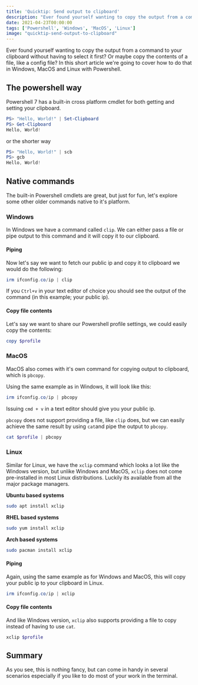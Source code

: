 ```yaml
---
title: 'Quicktip: Send output to clipboard'
description: "Ever found yourself wanting to copy the output from a command to your clipboard without having to select it first? Or maybe copy the contents of a file, like a config file? In this short article we're going to cover how to do that in Windows, MacOS and Linux with Powershell."
date: 2021-04-23T00:00:00
tags: ['Powershell', 'Windows', 'MacOS', 'Linux']
image: "quicktip-send-output-to-clipboard"
---
```


Ever found yourself wanting to copy the output from a command to your clipboard without having to select it first? Or maybe copy the contents of a file, like a config file? In this short article we're going to cover how to do that in Windows, MacOS and Linux with Powershell.

## The powershell way

Powershell 7 has a built-in cross platform cmdlet for both getting and setting your clipboard.

```powershell
PS> "Hello, World!" | Set-Clipboard
PS> Get-Clipboard
Hello, World!
```

or the shorter way

```powershell
PS> "Hello, World!" | scb
PS> gcb
Hello, World!
```

## Native commands

The built-in Powershell cmdlets are great, but just for fun, let's explore some other older commands native to it's platform.

### Windows

In Windows we have a command called `clip`. We can either pass a file or pipe output to this command and it will copy it to our clipboard.

#### Piping

Now let's say we want to fetch our public ip and copy it to clipboard we would do the following:

```powershell
irm ifconfig.co/ip | clip
```

If you `Ctrl+v` in your text editor of choice you should see the output of the command (in this example; your public ip).

#### Copy file contents

Let's say we want to share our Powershell profile settings, we could easily copy the contents:

```powershell
copy $profile
```

### MacOS

MacOS also comes with it's own command for copying output to clipboard, which is `pbcopy`.

Using the same example as in Windows, it will look like this:

```powershell
irm ifconfig.co/ip | pbcopy
```

Issuing `cmd + v` in a text editor should give you your public ip.

`pbcopy` does not support providing a file, like `clip` does, but we can easily achieve the same result by using `cat`and pipe the output to `pbcopy`.

```powershell
cat $profile | pbcopy
```

### Linux

Similar for Linux, we have the `xclip` command which looks a lot like the Windows version, but unlike Windows and MacOS, `xclip` does not come pre-installed in most Linux distributions. Luckily its available from all the major package managers.

**Ubuntu based systems**

```bash
sudo apt install xclip
```

**RHEL based systems**

```bash
sudo yum install xclip
```

**Arch based systems**

```bash
sudo pacman install xclip
```

#### Piping

Again, using the same example as for Windows and MacOS, this will copy your public ip to your clipboard in Linux.

```powershell
irm ifconfig.co/ip | xclip
```

#### Copy file contents

And like Windows version, `xclip` also supports providing a file to copy instead of having to use `cat`.

```powershell
xclip $profile
```

## Summary

As you see, this is nothing fancy, but can come in handy in several scenarios especially if you like to do most of your work in the terminal.
